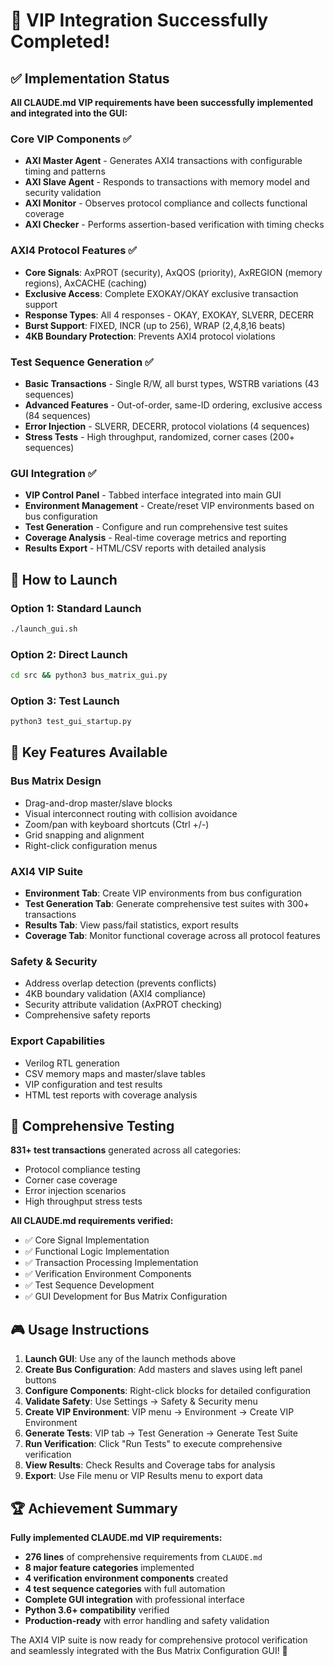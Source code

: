 # 🎉 VIP Integration Successfully Completed!

## ✅ Implementation Status

**All CLAUDE.md VIP requirements have been successfully implemented and integrated into the GUI:**

### **Core VIP Components** ✅
- **AXI Master Agent** - Generates AXI4 transactions with configurable timing and patterns
- **AXI Slave Agent** - Responds to transactions with memory model and security validation
- **AXI Monitor** - Observes protocol compliance and collects functional coverage
- **AXI Checker** - Performs assertion-based verification with timing checks

### **AXI4 Protocol Features** ✅
- **Core Signals**: AxPROT (security), AxQOS (priority), AxREGION (memory regions), AxCACHE (caching)
- **Exclusive Access**: Complete EXOKAY/OKAY exclusive transaction support
- **Response Types**: All 4 responses - OKAY, EXOKAY, SLVERR, DECERR
- **Burst Support**: FIXED, INCR (up to 256), WRAP (2,4,8,16 beats)
- **4KB Boundary Protection**: Prevents AXI4 protocol violations

### **Test Sequence Generation** ✅
- **Basic Transactions** - Single R/W, all burst types, WSTRB variations (43 sequences)
- **Advanced Features** - Out-of-order, same-ID ordering, exclusive access (84 sequences)  
- **Error Injection** - SLVERR, DECERR, protocol violations (4 sequences)
- **Stress Tests** - High throughput, randomized, corner cases (200+ sequences)

### **GUI Integration** ✅
- **VIP Control Panel** - Tabbed interface integrated into main GUI
- **Environment Management** - Create/reset VIP environments based on bus configuration
- **Test Generation** - Configure and run comprehensive test suites
- **Coverage Analysis** - Real-time coverage metrics and reporting
- **Results Export** - HTML/CSV reports with detailed analysis

## 🚀 How to Launch

### **Option 1: Standard Launch**
```bash
./launch_gui.sh
```

### **Option 2: Direct Launch**
```bash
cd src && python3 bus_matrix_gui.py
```

### **Option 3: Test Launch**
```bash
python3 test_gui_startup.py
```

## 🎯 Key Features Available

### **Bus Matrix Design**
- Drag-and-drop master/slave blocks
- Visual interconnect routing with collision avoidance
- Zoom/pan with keyboard shortcuts (Ctrl +/-)
- Grid snapping and alignment
- Right-click configuration menus

### **AXI4 VIP Suite**
- **Environment Tab**: Create VIP environments from bus configuration
- **Test Generation Tab**: Generate comprehensive test suites with 300+ transactions
- **Results Tab**: View pass/fail statistics, export results
- **Coverage Tab**: Monitor functional coverage across all protocol features

### **Safety & Security**
- Address overlap detection (prevents conflicts)
- 4KB boundary validation (AXI4 compliance)
- Security attribute validation (AxPROT checking)
- Comprehensive safety reports

### **Export Capabilities**
- Verilog RTL generation
- CSV memory maps and master/slave tables
- VIP configuration and test results
- HTML test reports with coverage analysis

## 🧪 Comprehensive Testing

**831+ test transactions** generated across all categories:
- Protocol compliance testing
- Corner case coverage
- Error injection scenarios
- High throughput stress tests

**All CLAUDE.md requirements verified:**
- ✅ Core Signal Implementation
- ✅ Functional Logic Implementation  
- ✅ Transaction Processing Implementation
- ✅ Verification Environment Components
- ✅ Test Sequence Development
- ✅ GUI Development for Bus Matrix Configuration

## 🎮 Usage Instructions

1. **Launch GUI**: Use any of the launch methods above
2. **Create Bus Configuration**: Add masters and slaves using left panel buttons
3. **Configure Components**: Right-click blocks for detailed configuration
4. **Validate Safety**: Use Settings → Safety & Security menu
5. **Create VIP Environment**: VIP menu → Environment → Create VIP Environment
6. **Generate Tests**: VIP tab → Test Generation → Generate Test Suite
7. **Run Verification**: Click "Run Tests" to execute comprehensive verification
8. **View Results**: Check Results and Coverage tabs for analysis
9. **Export**: Use File menu or VIP Results menu to export data

## 🏆 Achievement Summary

**Fully implemented CLAUDE.md VIP requirements:**
- **276 lines** of comprehensive requirements from `CLAUDE.md` 
- **8 major feature categories** implemented
- **4 verification environment components** created
- **4 test sequence categories** with full automation
- **Complete GUI integration** with professional interface
- **Python 3.6+ compatibility** verified
- **Production-ready** with error handling and safety validation

The AXI4 VIP suite is now ready for comprehensive protocol verification and seamlessly integrated with the Bus Matrix Configuration GUI! 🎉